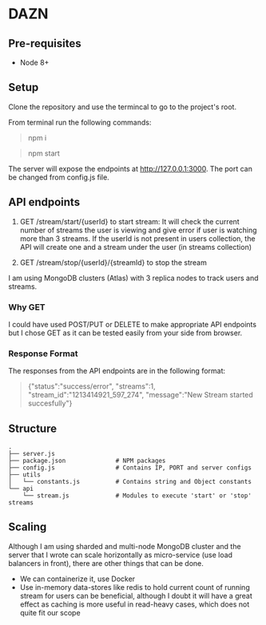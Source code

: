 # DAZN

## Pre-requisites

* Node 8+

## Setup

Clone the repository and use the termincal to go to the project's root.

From terminal run the following commands:

> npm i

> npm start

The server will expose the endpoints at http://127.0.0.1:3000. The port can be changed from config.js file.

## API endpoints

1. GET /stream/start/{userId} to start stream: It will check the current number of streams the user is viewing and give error if user is watching more than 3 streams. If the userId is not present in users collection, the API will create one and a stream under the user (in streams collection)

2. GET /stream/stop/{userId}/{streamId} to stop the stream

I am using MongoDB clusters (Atlas) with 3 replica nodes to track users and streams.

### Why GET

I could have used POST/PUT or DELETE to make appropriate API endpoints but I chose GET as it can be tested easily from your side from browser.

### Response Format

The responses from the API endpoints are in the following format:

> {"status":"success/error", "streams":1, "stream_id":"1213414921_597_274", "message":"New Stream started succesfully"}

## Structure

    .
    ├── server.js
    ├── package.json              # NPM packages
    ├── config.js                 # Contains IP, PORT and server configs
    ├── utils
    │   └── constants.js          # Contains string and Object constants
    └── api
        └── stream.js             # Modules to execute 'start' or 'stop' streams

## Scaling

Although I am using sharded and multi-node MongoDB cluster and the server that I wrote can scale horizontally as micro-service (use load balancers in front), there are other things that can be done.

* We can containerize it, use Docker
* Use in-memory data-stores like redis to hold current count of running stream for users can be beneficial, although I doubt it will have a great effect as caching is more useful in read-heavy cases, which does not quite fit our scope